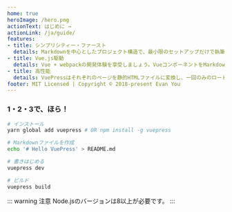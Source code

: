 ```yaml
---
home: true
heroImage: /hero.png
actionText: はじめに →
actionLink: /ja/guide/
features:
- title: シンプリシティー・ファースト
  details: Markdownを中心としたプロジェクト構造で、最小限のセットアップだけで執筆に専念できます。
- title: Vue.js駆動
  details: Vue + webpackの開発体験を享受しましょう。VueコンポーネントをMarkdown内で使ったり、カスタムテーマをVueで開発できたりします。
- title: 高性能
  details: VuePressはそれぞれのページを静的HTMLファイルに変換し、一回のみのロードで表示できるSPAとして実行します。
footer: MIT Licensed | Copyright © 2018-present Evan You
---
```


### 1・2・3で、ほら！

``` bash
# インストール
yarn global add vuepress # OR npm install -g vuepress

# Markdownファイルを作成
echo '# Hello VuePress' > README.md

# 書きはじめる
vuepress dev

# ビルド
vuepress build
```

::: warning 注意
Node.jsのバージョンは8以上が必要です。
:::
